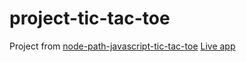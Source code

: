 # project-tic-tac-toe
Project from [node-path-javascript-tic-tac-toe](https://www.theodinproject.com/lessons/node-path-javascript-tic-tac-toe)
[Live app](https://melshine.github.io/project-tic-tac-toe/)